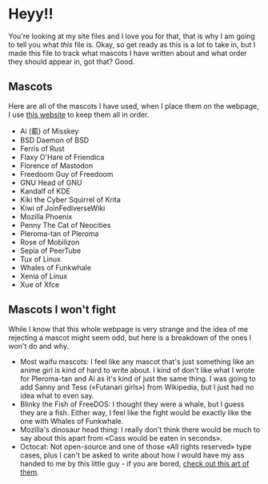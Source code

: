 # Heyy!!

You're looking at my site files and I love you for that, that is why I am going to tell you what _this_ file is. Okay, so get ready as this is a lot to take in, but I made this file to track what mascots I have written about and what order they should appear in, got that? Good.

## Mascots

Here are all of the mascots I have used, when I place them on the webpage, I use [this website](https://alphabetizer.flap.tv) to keep them all in order.

* Ai (藍) of Misskey
* BSD Daemon of BSD
* Ferris of Rust
* Flaxy O'Hare of Friendica
* Florence of Mastodon
* Freedoom Guy of Freedoom
* GNU Head of GNU
* Kandalf of KDE
* Kiki the Cyber Squirrel of Krita
* Kiwi of JoinFediverseWiki
* Mozilla Phoenix
* Penny The Cat of Neocities
* Pleroma-tan of Pleroma
* Rose of Mobilizon
* Sepia of PeerTube
* Tux of Linux
* Whales of Funkwhale
* Xenia of Linux
* Xue of Xfce

## Mascots I won't fight

While I know that this whole webpage is very strange and the idea of me rejecting a mascot might seem odd, but here is a breakdown of the ones I won't do and why.

* Most waifu mascots: I feel like any mascot that's just something like an anime girl is kind of hard to write about. I kind of don't like what I wrote for Pleroma-tan and Ai as it's kind of just the same thing. I was going to add Sanny and Tess («Futanari girls») from Wikipedia, but I just had no idea what to even say.
* Blinky the Fish of FreeDOS: I thought they were a whale, but I guess they are a fish. Either way, I feel like the fight would be exactly like the one with Whales of Funkwhale.
* Mozilla's dinosaur head thing: I really don't think there would be much to say about this apart from «Cass would be eaten in seconds».
* Octocat: Not open-source and one of those «All rights reserved» type cases, plus I can't be asked to write about how I would have my ass handed to me by this little guy - if you are bored, [check out this art of them](https://octodex.github.com).